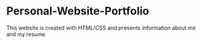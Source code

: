 # Personal-Website-Portfolio
This website is created with HTML/CSS and presents information about me and my resume
